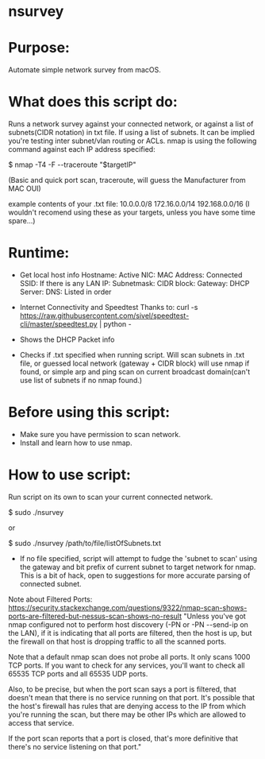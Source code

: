 # nsurvey

# Purpose:
Automate simple network survey from macOS.

# What does this script do:
Runs a network survey against your connected network, or against a list of subnets(CIDR notation) in txt file.
If using a list of subnets. It can be implied you're testing inter subnet/vlan routing or ACLs.
nmap is using the following command against each IP address specified:

$ nmap -T4 -F --traceroute "$targetIP"

(Basic and quick port scan, traceroute, will guess the Manufacturer from MAC OUI)

example contents of your .txt file:
10.0.0.0/8
172.16.0.0/14
192.168.0.0/16
(I wouldn't recomend using these as your targets, unless you have some time spare...)

# Runtime:
- Get local host info
  Hostname:
  Active NIC:
  MAC Address:
  Connected SSID: If there is any
  LAN IP:
  Subnetmask:
  CIDR block:
  Gateway:
  DHCP Server:
  DNS: Listed in order

- Internet Connectivity and Speedtest
  Thanks to: curl -s https://raw.githubusercontent.com/sivel/speedtest-cli/master/speedtest.py | python -

- Shows the DHCP Packet info

- Checks if .txt specified when running script. Will scan subnets in .txt file, or guessed local network
  (gateway + CIDR block)
  will use nmap if found, or simple arp and ping scan on current broadcast domain(can't use list of subnets if no nmap found.)

# Before using this script:
- Make sure you have permission to scan network.
- Install and learn how to use nmap.


# How to use script:
Run script on its own to scan your current connected network.

$ sudo ./nsurvey

or

$ sudo ./nsurvey /path/to/file/listOfSubnets.txt

- If no file specified, script will attempt to fudge the 'subnet to scan' using the gateway and bit prefix of current subnet to target network for nmap. This is a bit of hack, open to suggestions for more accurate parsing of connected subnet.

Note about Filtered Ports: https://security.stackexchange.com/questions/9322/nmap-scan-shows-ports-are-filtered-but-nessus-scan-shows-no-result
"Unless you've got nmap configured not to perform host discovery (-PN or -PN --send-ip on the LAN), if it is indicating that all ports are filtered, then the host is up, but the firewall on that host is dropping traffic to all the scanned ports.

Note that a default nmap scan does not probe all ports. It only scans 1000 TCP ports. If you want to check for any services, you'll want to check all 65535 TCP ports and all 65535 UDP ports.

Also, to be precise, but when the port scan says a port is filtered, that doesn't mean that there is no service running on that port. It's possible that the host's firewall has rules that are denying access to the IP from which you're running the scan, but there may be other IPs which are allowed to access that service.

If the port scan reports that a port is closed, that's more definitive that there's no service listening on that port."
